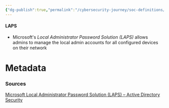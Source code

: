 ```yaml
---
{"dg-publish":true,"permalink":"/cybersecurity-journey/soc-definitions/laps/","tags":["defs_soc"]}
---
```


#### LAPS
- Microsoft's *Local Administrator Password Solution (LAPS)* allows admins to manage the local admin accounts for all configured devices on their network






# Metadata

### Sources
[Microsoft Local Administrator Password Solution (LAPS) – Active Directory Security](https://adsecurity.org/?p=1790)